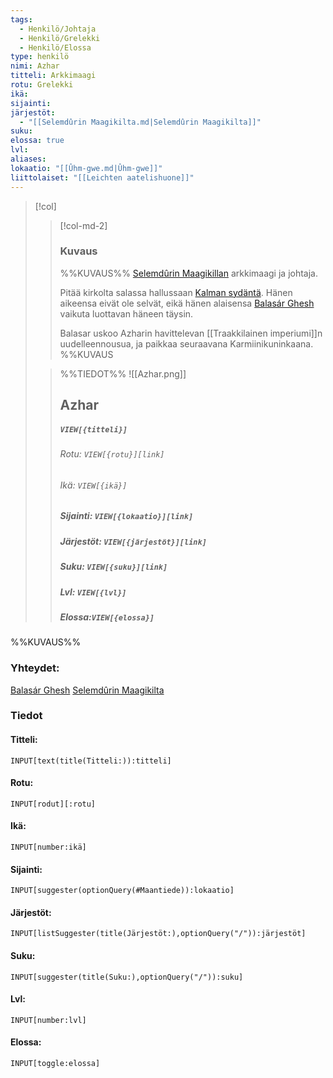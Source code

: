```yaml
---
tags:
  - Henkilö/Johtaja
  - Henkilö/Grelekki
  - Henkilö/Elossa
type: henkilö
nimi: Azhar
titteli: Arkkimaagi
rotu: Grelekki
ikä: 
sijainti: 
järjestöt:
  - "[[Selemdûrin Maagikilta.md|Selemdûrin Maagikilta]]"
suku: 
elossa: true
lvl: 
aliases: 
lokaatio: "[[Ûhm-gwe.md|Ûhm-gwe]]"
liittolaiset: "[[Leichten aatelishuone]]"
---
```

>[!col]
>>[!col-md-2]
>>### Kuvaus
>>%%KUVAUS%%
>>[Selemdûrin Maagikillan](Selemdûrin%20Maagikilta.md) arkkimaagi ja johtaja.
>>
>>Pitää kirkolta salassa hallussaan [Kalman sydäntä](Kalman%20sydän). Hänen aikeensa eivät ole selvät, eikä hänen alaisensa [Balasár Ghesh](Balasár%20Ghesh.md) vaikuta luottavan häneen täysin.
>>
>>Balasar uskoo Azharin havittelevan [[Traakkilainen imperiumi]]n uudelleennousua, ja paikkaa seuraavana Karmiinikuninkaana.
>>%%KUVAUS
>
>>%%TIEDOT%%
>>![[Azhar.png]]
>> ## Azhar
>>##### *`VIEW[{titteli}]`*
>>###### Rotu: `VIEW[{rotu}][link]`
>>###### Ikä: `VIEW[{ikä}]`
>>##### Sijainti: `VIEW[{lokaatio}][link]`
>>##### Järjestöt: `VIEW[{järjestöt}][link]`
>>##### Suku: `VIEW[{suku}][link]`
>>##### Lvl: `VIEW[{lvl}]`
>>##### Elossa:`VIEW[{elossa}]`

%%KUVAUS%%
### Yhteydet:
[Balasár Ghesh](Balasár%20Ghesh.md)
[Selemdûrin Maagikilta](Selemdûrin%20Maagikilta.md)


### Tiedot
#### Titteli: 
`INPUT[text(title(Titteli:)):titteli]`
#### Rotu:
`INPUT[rodut][:rotu]`
#### Ikä:
`INPUT[number:ikä]`
#### Sijainti:
`INPUT[suggester(optionQuery(#Maantiede)):lokaatio]`
#### Järjestöt:
```meta-bind
INPUT[listSuggester(title(Järjestöt:),optionQuery("/")):järjestöt]
```
#### Suku:
`INPUT[suggester(title(Suku:),optionQuery("/")):suku]`
#### Lvl:
`INPUT[number:lvl]`
#### Elossa:
`INPUT[toggle:elossa]`




